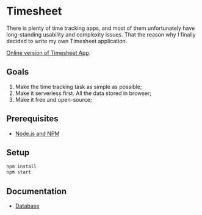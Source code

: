 # Timesheet

There is plenty of time tracking apps, and most of them unfortunately have long-standing usability and complexity issues. That the reason why I finally decided to write my own Timesheet application.

[Online version of Timesheet App](http://time.e-dreams.lv/).

## Goals

1. Make the time tracking task as simple as possible;
2. Make it serverless first. All the data stored in browser;
3. Make it free and open-source;

## Prerequisites

* [Node.js and NPM](https://nodejs.org/en)

## Setup

```bash
npm install
npm start
```

## Documentation

* [Database](./docs/database.md)
